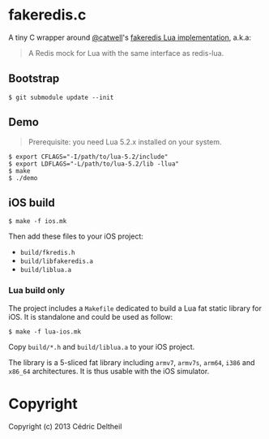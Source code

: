 # fakeredis.c

A tiny C wrapper around [@catwell](https://github.com/catwell)'s
[fakeredis Lua implementation](https://github.com/catwell/fakeredis), a.k.a:

> A Redis mock for Lua with the same interface as redis-lua.

## Bootstrap

```
$ git submodule update --init
```

## Demo

> Prerequisite: you need Lua 5.2.x installed on your system.

```
$ export CFLAGS="-I/path/to/lua-5.2/include"
$ export LDFLAGS="-L/path/to/lua-5.2/lib -llua"
$ make
$ ./demo
```

## iOS build

```
$ make -f ios.mk
```

Then add these files to your iOS project:

* `build/fkredis.h`
* `build/libfakeredis.a`
* `build/liblua.a`

### Lua build only

The project includes a `Makefile` dedicated to build a Lua fat static library for
iOS. It is standalone and could be used as follow:

```
$ make -f lua-ios.mk
```

Copy `build/*.h` and `build/liblua.a` to your iOS project.

The library is a 5-sliced fat library including `armv7`, `armv7s`, `arm64`,
`i386` and `x86_64` architectures. It is thus usable with the iOS simulator.

# Copyright

Copyright (c) 2013 Cédric Deltheil

